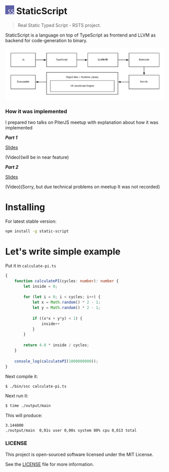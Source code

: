 # <img src="./docs/assets/logo/logo-100x.png" width="28"> StaticScript

> Real Static Typed Script - RSTS project.

StaticScript is a language on top of TypeScript as frontend and LLVM as backend for code-generation to binary. 

![](./docs/assets/how-it-works.png)

### How it was implemented

I prepared two talks on PiterJS meetup with explanation about how it was implemented

***Part 1***

[Slides](https://speakerdeck.com/ovr/staticscript-typescript-compiler-on-top-of-typescript-as-frontend-and-llvm-as-backend-number-1)

(Video)(will be in near feature)

***Part 2***

[Slides](https://speakerdeck.com/ovr/staticscript-typescript-compiler-on-top-of-typescript-as-frontend-and-llvm-as-backend-number-2)

(Video)(Sorry, but due technical problems on meetup It was not recorded)

# Installing

For latest stable version:

```sh
npm install -g static-script
```

# Let's write simple example

Put it in `calculate-pi.ts`

```ts
{
    function calculatePI(cycles: number): number {
        let inside = 0;

        for (let i = 0; i < cycles; i++) {
            let x = Math.random() * 2 - 1;
            let y = Math.random() * 2 - 1;

            if ((x*x + y*y) < 1) {
                inside++
            }
        }

        return 4.0 * inside / cycles;
    }

    console_log(calculatePI(1000000000));
}
```

Next compile it:

```sh
$ ./bin/ssc calculate-pi.ts
```

Next run it:

```sh
$ time ./output/main
```

This will produce:

```
3.144800
./output/main  0,01s user 0,00s system 80% cpu 0,013 total
```

### LICENSE

This project is open-sourced software licensed under the MIT License.

See the [LICENSE](LICENSE) file for more information.
